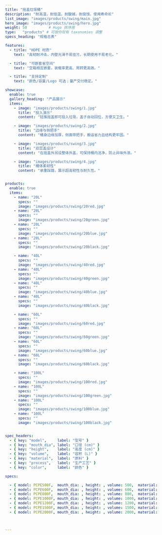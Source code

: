 ```yaml
---
title: "摇盖垃圾桶"
description: "耐高温，耐低温，耐酸碱，耐腐蚀，使用寿命长"
list_image: "images/products/swing/main.jpg"
hero_image: "images/products/swing/hero.jpg"
weight: 50          # Hugo 排序用
type:   "products" # 可按你现有 taxonomies 调整
specs_heading: "规格总表"

features:
  - title: "HDPE 材质"
    text: "高韧耐冲击，内壁光滑不易挂污，长期使用不易老化。"

  - title: "可嵌套省空间"
    text: "空箱相互嵌套，装载率更高、周转更高效。"

  - title: "支持定制"
    text: "颜色/容量/Logo 可选；量产交付稳定。"

showcase:
  enable: true
  gallery_heading: "产品展示"
  items:
    - image: "images/products/swing/1.jpg"
      title: "投入演示"
      content: "轻推摇盖即可投入垃圾，盖子自动回位，方便又卫生。"

    - image: "images/products/swing/2.jpg"
      title: "边缘与侧把手"
      content: "桶身边缘加厚，侧面带把手，搬运省力且结构更牢固。"

    - image: "images/products/swing/3.jpg"
      title: "双层盖设计"
      content: "在摇盖外另设整体外盖，可保持桶内洁净，防止异味外泄。"

    - image: "images/products/swing/4.jpg"
      title: "桶体柔韧性"
      content: "承重踩踏，展示超高韧性与耐久性。"


products:
  enable: true
  items:
    - name: "20L"
      specs: ""
      image: "images/products/swing/20red.jpg"
    - name: "20L"
      specs: ""
      image: "images/products/swing/20green.jpg"
    - name: "20L"
      specs: ""
      image: "images/products/swing/20blue.jpg"
    - name: "20L"
      specs: ""
      image: "images/products/swing/20black.jpg"

    - name: "40L"
      specs: ""
      image: "images/products/swing/40red.jpg"
    - name: "40L"
      specs: ""
      image: "images/products/swing/40green.jpg"
    - name: "40L"
      specs: ""
      image: "images/products/swing/40blue.jpg"
    - name: "40L"
      specs: ""
      image: "images/products/swing/40black.jpg"

    - name: "60L"
      specs: ""
      image: "images/products/swing/60red.jpg"
    - name: "60L"
      specs: ""
      image: "images/products/swing/60green.jpg"
    - name: "60L"
      specs: ""
      image: "images/products/swing/60blue.jpg"
    - name: "60L"
      specs: ""
      image: "images/products/swing/60black.jpg"

    - name: "100L"
      specs: ""
      image: "images/products/swing/100red.jpg"
    - name: "100L"
      specs: ""
      image: "images/products/swing/100green.jpg"
    - name: "100L"
      specs: ""
      image: "images/products/swing/100blue.jpg"
    - name: "100L"
      specs: ""
      image: "images/products/swing/100black.jpg"


spec_headers:
  - { key: "model",     label: "型号" }
  - { key: "mouth_dia", label: "口径 (cm)" }
  - { key: "height",    label: "高度 (cm)" }
  - { key: "volume",    label: "容积 (L)" }
  - { key: "material",  label: "原料" }
  - { key: "process",   label: "生产工艺" }
  - { key: "color",     label: "颜色" }

specs:

  - { model: PCPE500F,  mouth_dia: , height: , volume: 500,  material: PE, process: 吹塑, color: 白 / 蓝 }
  - { model: PCPE600F,  mouth_dia: , height: , volume: 600,  material: PE, process: 吹塑, color: 白 / 蓝 }
  - { model: PCPE800F,  mouth_dia: , height: , volume: 800,  material: PE, process: 吹塑, color: 白 / 蓝 }
  - { model: PCPE1000F, mouth_dia: , height: , volume: 1000, material: PE, process: 吹塑, color: 白 / 蓝 }
  - { model: PCPE1200F, mouth_dia: , height: , volume: 1200, material: PE, process: 吹塑, color: 白 / 蓝 }
  - { model: PCPE1500F, mouth_dia: , height: , volume: 1500, material: PE, process: 吹塑, color: 白 / 蓝 }
  - { model: PCPE2000F, mouth_dia: , height: , volume: 2000, material: PE, process: 吹塑, color: 白 / 蓝 }



---
```

